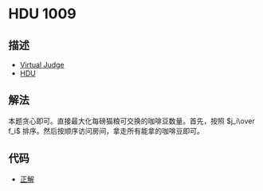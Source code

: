 # HDU 1009

## 描述

- [Virtual Judge](https://vjudge.net/problem/HDU-1009)
- [HDU](http://acm.hdu.edu.cn/showproblem.php?pid=1009)

## 解法

本题贪心即可。直接最大化每磅猫粮可交换的咖啡豆数量。首先，按照 $j_i\over f_i$ 排序。然后按顺序访问房间，拿走所有能拿的咖啡豆即可。

## 代码

- [正解](HDU.1009.0.cpp)
